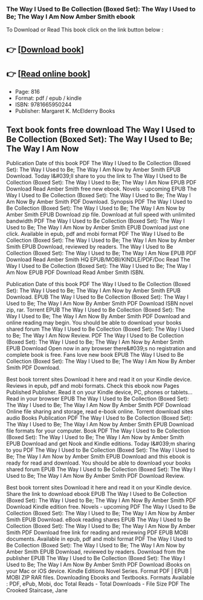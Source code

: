 ### The Way I Used to Be Collection (Boxed Set): The Way I Used to Be; The Way I Am Now Amber Smith ebook

To Download or Read This book click on the link button below :

## 👉  [**[Download book](http://ebooksharez.info/download.php?group=book&from=github.com&id=692081&lnk=1081 "Download book")**]

## 👉  [**[Read online book](http://ebooksharez.info/download.php?group=book&from=github.com&id=692081&lnk=1081 "Read online book")**]


* Page: 816
* Format: pdf / epub / kindle
* ISBN: 9781665950244
* Publisher: Margaret K. McElderry Books



## Text book fonts free download The Way I Used to Be Collection (Boxed Set): The Way I Used to Be; The Way I Am Now


Publication Date of this book PDF The Way I Used to Be Collection (Boxed Set): The Way I Used to Be; The Way I Am Now by Amber Smith EPUB Download. Today I&amp;#039;ll share to you the link to The Way I Used to Be Collection (Boxed Set): The Way I Used to Be; The Way I Am Now EPUB PDF Download Read Amber Smith free new ebook. Novels - upcoming EPUB The Way I Used to Be Collection (Boxed Set): The Way I Used to Be; The Way I Am Now By Amber Smith PDF Download. Synopsis PDF The Way I Used to Be Collection (Boxed Set): The Way I Used to Be; The Way I Am Now by Amber Smith EPUB Download zip file. Download at full speed with unlimited bandwidth PDF The Way I Used to Be Collection (Boxed Set): The Way I Used to Be; The Way I Am Now by Amber Smith EPUB Download just one click. Available in epub, pdf and mobi format PDF The Way I Used to Be Collection (Boxed Set): The Way I Used to Be; The Way I Am Now by Amber Smith EPUB Download, reviewed by readers. The Way I Used to Be Collection (Boxed Set): The Way I Used to Be; The Way I Am Now EPUB PDF Download Read Amber Smith HQ EPUB/MOBI/KINDLE/PDF/Doc Read The Way I Used to Be Collection (Boxed Set): The Way I Used to Be; The Way I Am Now EPUB PDF Download Read Amber Smith ISBN.

Publication Date of this book PDF The Way I Used to Be Collection (Boxed Set): The Way I Used to Be; The Way I Am Now by Amber Smith EPUB Download. EPUB The Way I Used to Be Collection (Boxed Set): The Way I Used to Be; The Way I Am Now By Amber Smith PDF Download ISBN novel zip, rar. Torrent EPUB The Way I Used to Be Collection (Boxed Set): The Way I Used to Be; The Way I Am Now By Amber Smith PDF Download and online reading may begin. You should be able to download your books shared forum The Way I Used to Be Collection (Boxed Set): The Way I Used to Be; The Way I Am Now Review. PDF The Way I Used to Be Collection (Boxed Set): The Way I Used to Be; The Way I Am Now by Amber Smith EPUB Download Open now in any browser there&amp;#039;s no registration and complete book is free. Fans love new book EPUB The Way I Used to Be Collection (Boxed Set): The Way I Used to Be; The Way I Am Now By Amber Smith PDF Download.

Best book torrent sites Download it here and read it on your Kindle device. Reviews in epub, pdf and mobi formats. Check this ebook now Pages Published Publisher. Read it on your Kindle device, PC, phones or tablets... Read in your browser EPUB The Way I Used to Be Collection (Boxed Set): The Way I Used to Be; The Way I Am Now By Amber Smith PDF Download Online file sharing and storage, read e-book online. Torrent download sites audio Books Publication PDF The Way I Used to Be Collection (Boxed Set): The Way I Used to Be; The Way I Am Now by Amber Smith EPUB Download file formats for your computer. Book PDF The Way I Used to Be Collection (Boxed Set): The Way I Used to Be; The Way I Am Now by Amber Smith EPUB Download and get Nook and Kindle editions. Today I&amp;#039;m sharing to you PDF The Way I Used to Be Collection (Boxed Set): The Way I Used to Be; The Way I Am Now by Amber Smith EPUB Download and this ebook is ready for read and download. You should be able to download your books shared forum EPUB The Way I Used to Be Collection (Boxed Set): The Way I Used to Be; The Way I Am Now By Amber Smith PDF Download Review.

Best book torrent sites Download it here and read it on your Kindle device. Share the link to download ebook EPUB The Way I Used to Be Collection (Boxed Set): The Way I Used to Be; The Way I Am Now By Amber Smith PDF Download Kindle edition free. Novels - upcoming PDF The Way I Used to Be Collection (Boxed Set): The Way I Used to Be; The Way I Am Now by Amber Smith EPUB Download. eBook reading shares EPUB The Way I Used to Be Collection (Boxed Set): The Way I Used to Be; The Way I Am Now By Amber Smith PDF Download free link for reading and reviewing PDF EPUB MOBI documents. Available in epub, pdf and mobi format PDF The Way I Used to Be Collection (Boxed Set): The Way I Used to Be; The Way I Am Now by Amber Smith EPUB Download, reviewed by readers. Download from the publisher EPUB The Way I Used to Be Collection (Boxed Set): The Way I Used to Be; The Way I Am Now By Amber Smith PDF Download iBooks on your Mac or iOS device. Kindle Editions Novel Series. Format PDF | EPUB | MOBI ZIP RAR files. Downloading Ebooks and Textbooks. Formats Available : PDF, ePub, Mobi, doc Total Reads - Total Downloads - File Size PDF The Crooked Staircase, Jane





